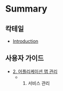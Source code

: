 # Summary

## 칵테일

* [Introduction](README.md)

## 사용자 가이드

* [2. 어플리케이션 맵 관리](2-c5b4-d50c-b9ac-cf00-c774-c158-b9f5-ad00-b9ac/1.md)
  * 1. 서비스 관리

